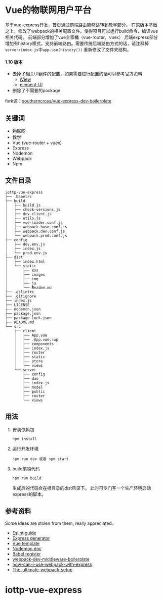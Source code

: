 Vue的物联网用户平台
=========================================

基于vue-express开发，首页通过前端路由能够跳转到教学部分。
在原版本基础之上，修改了webpack的相关配置文件。使得项目可以运行build命令，编译vue相关代码。
前端部分增加了vue全家桶（vue-router，vuex）
后端express部分增加有history模式，支持前端路由。需要传统后端路由方式的话，请注释掉`server/index.js`中`app.use(history())`
重新修改了文件夹结构。

#### 1.10 版本
- 去掉了相关UI组件的配置，如果需要进行配置的话可以参考官方资料
  - [iView](https://www.iviewui.com/)
  - [element-UI](http://element-cn.eleme.io/#/zh-CN)
- 删除了不需要的package

fork源：[southerncross/vue-express-dev-boilerplate](https://github.com/southerncross/vue-express-dev-boilerplate)

## 关键词
- 物联网
- 教学
- Vue (vue-router + vuex)
- Express
- Nodemon
- Webpack
- Npm


## 文件目录

```
iottp-vue-express
├── .babelrc
├── build
│   ├── build.js
│   ├── check-versions.js
│   ├── dev-client.js
│   ├── utils.js
│   ├── vue-loader.conf.js
│   ├── webpack.base.conf.js
│   ├── webpack.dev.conf.js
│   └── webpack.prod.conf.js
├── config
│   ├── dev.env.js
│   ├── index.js
│   └── prod.env.js
├── dist
│   ├── index.html
│   └── static
│       ├── css
│       ├── images
│       ├── img
│       ├── js
│       └── Readme.md
├── .eslintrc
├── .gitignore
├── index.js
├── LICENSE
├── nodemon.json
├── package.json
├── package-lock.json
├── README.md
└── src
    ├── client
    │   ├── App.vue
    │   ├── .App.vue.swp
    │   ├── components
    │   ├── index.js
    │   ├── router
    │   ├── static
    │   ├── store
    │   └── views
    └── server
        ├── config
        ├── dao
        ├── index.js
        ├── model
        ├── public
        ├── router
        └── views
```

## 用法

1. 安装依赖包

   `npm install`

2. 运行开发环境

   `npm run dev 或者 npm start` 

3. build前端代码

    `npm run build`
    
    生成后的代码会在根目录的dist目录下。
    此时可专门写一个生产环境启动express的脚本。

## 参考资料

Some ideas are stolen from them, really appreciated.

- [Eslint guide](http://eslint.org/docs/user-guide/getting-started)
- [Express generator](http://expressjs.com/en/starter/generator.html)
- [Vue template](https://github.com/vuejs-templates/webpack)
- [Nodemon doc](https://github.com/remy/nodemon#nodemon)
- [Babel register](http://www.ruanyifeng.com/blog/2016/01/babel.html)
- [webpack-dev-middleware-boilerplate](https://github.com/madole/webpack-dev-middleware-boilerplate/tree/master/src)
- [how-can-i-use-webpack-with-express](http://stackoverflow.com/questions/31102035/how-can-i-use-webpack-with-express)
- [The-ultimate-webpack-setup](http://www.christianalfoni.com/articles/2015_04_19_The-ultimate-webpack-setup)
# iottp-vue-express
